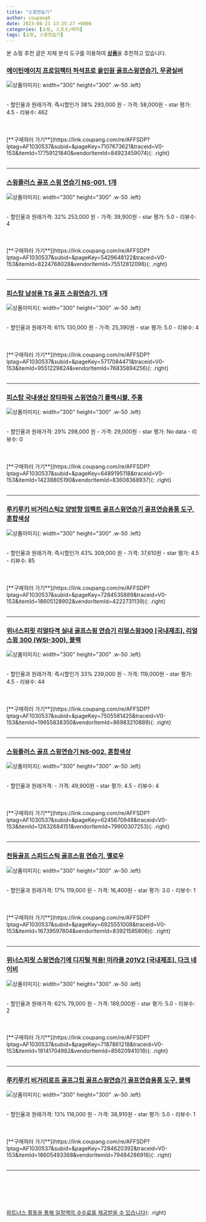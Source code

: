 ```yaml
---
title: "스윙연습기"
author: coupang6
date: 2023-08-21 13:25:27 +0800
categories: [쇼핑, 스포츠/레저]
tags: [쇼핑, 스윙연습기]
---
```


본 쇼핑 추천 글은 자체 분석 도구를 이용하여 [**상품**](https://link.coupang.com/a/bao1ui)을 추천하고 있습니다.

### [에이틴에이치 프로임팩터 허석프로 올인원 골프스윙연습기, 무광실버](https://link.coupang.com/re/AFFSDP?lptag=AF1030537&subid=&pageKey=7107673621&traceid=V0-153&itemId=17759121840&vendorItemId=84923459074)

![상품이미지](https://thumbnail7.coupangcdn.com/thumbnails/remote/230x230ex/image/retail/images/2023/02/02/17/7/c813d93b-acb3-4e86-94d7-04e11c528adb.jpg){: width="300" height="300" .w-50 .left}


<br>
- 할인율과 원래가격: 즉시할인가 38%  293,000   원
- 가격: 58,000원
- star 평가: 4.5
- 리뷰수: 462
<br>
<br>
<br>
<br>
[**구매하러 가기**](https://link.coupang.com/re/AFFSDP?lptag=AF1030537&subid=&pageKey=7107673621&traceid=V0-153&itemId=17759121840&vendorItemId=84923459074){: .right}
<br>
<br>

---

### [스윙플러스 골프 스윙 연습기 NS-001, 1개](https://link.coupang.com/re/AFFSDP?lptag=AF1030537&subid=&pageKey=5429648122&traceid=V0-153&itemId=8224768028&vendorItemId=75512812096)

![상품이미지](https://thumbnail9.coupangcdn.com/thumbnails/remote/230x230ex/image/retail/images/2021/04/29/15/3/7d6512b4-2d2e-4386-96d7-41aa10f72999.jpg){: width="300" height="300" .w-50 .left}


<br>
- 할인율과 원래가격: 32%  253,000   원
- 가격: 39,900원
- star 평가: 5.0
- 리뷰수: 4
<br>
<br>
<br>
<br>
[**구매하러 가기**](https://link.coupang.com/re/AFFSDP?lptag=AF1030537&subid=&pageKey=5429648122&traceid=V0-153&itemId=8224768028&vendorItemId=75512812096){: .right}
<br>
<br>

---

### [피스탑 남성용 TS 골프 스윙연습기, 1개](https://link.coupang.com/re/AFFSDP?lptag=AF1030537&subid=&pageKey=5717084471&traceid=V0-153&itemId=9551229824&vendorItemId=76835894256)

![상품이미지](https://thumbnail10.coupangcdn.com/thumbnails/remote/230x230ex/image/rs_quotation_api/cn2ylsp9/825a14a3286b41cb8e95c1810e1d2169.jpg){: width="300" height="300" .w-50 .left}


<br>
- 할인율과 원래가격: 61%  130,000   원
- 가격: 25,390원
- star 평가: 5.0
- 리뷰수: 4
<br>
<br>
<br>
<br>
[**구매하러 가기**](https://link.coupang.com/re/AFFSDP?lptag=AF1030537&subid=&pageKey=5717084471&traceid=V0-153&itemId=9551229824&vendorItemId=76835894256){: .right}
<br>
<br>

---

### [피스탑 국내생산 장타파워 스윙연습기 플랙시블, 주홍](https://link.coupang.com/re/AFFSDP?lptag=AF1030537&subid=&pageKey=6489195118&traceid=V0-153&itemId=14238805190&vendorItemId=83608368937)

![상품이미지](https://thumbnail8.coupangcdn.com/thumbnails/remote/230x230ex/image/vendor_inventory/00f4/4152ea0988712a3fdf00d7262bc0a4c7507d2ca3edb71fdf9259b1567bbe.jpg){: width="300" height="300" .w-50 .left}


<br>
- 할인율과 원래가격: 29%  298,000   원
- 가격: 29,000원
- star 평가: No data
- 리뷰수: 0
<br>
<br>
<br>
<br>
[**구매하러 가기**](https://link.coupang.com/re/AFFSDP?lptag=AF1030537&subid=&pageKey=6489195118&traceid=V0-153&itemId=14238805190&vendorItemId=83608368937){: .right}
<br>
<br>

---

### [루키루키 비거리스틱2 양방향 임팩트 골프스윙연습기 골프연습용품 도구, 혼합색상](https://link.coupang.com/re/AFFSDP?lptag=AF1030537&subid=&pageKey=7284535889&traceid=V0-153&itemId=18605128902&vendorItemId=4222731139)

![상품이미지](https://thumbnail6.coupangcdn.com/thumbnails/remote/230x230ex/image/vendor_inventory/7f20/9d61643e6cc51b9e00fe1c2dcc9f1f0164b3a1df3fd08120b7557dc96081.jpg){: width="300" height="300" .w-50 .left}


<br>
- 할인율과 원래가격: 즉시할인가 43%  309,000   원
- 가격: 37,610원
- star 평가: 4.5
- 리뷰수: 85
<br>
<br>
<br>
<br>
[**구매하러 가기**](https://link.coupang.com/re/AFFSDP?lptag=AF1030537&subid=&pageKey=7284535889&traceid=V0-153&itemId=18605128902&vendorItemId=4222731139){: .right}
<br>
<br>

---

### [위너스피릿 리얼타격 실내 골프스윙 연습기 리얼스윙300 [국내제조], 리얼스윙 300 (WSI-300), 블랙](https://link.coupang.com/re/AFFSDP?lptag=AF1030537&subid=&pageKey=7505581425&traceid=V0-153&itemId=19655838350&vendorItemId=86983210889)

![상품이미지](https://thumbnail7.coupangcdn.com/thumbnails/remote/230x230ex/image/vendor_inventory/63d5/4d76968211174fa55d5f21ff4de8e1855af07c637a9ce89cd7549a2a6ff1.jpg){: width="300" height="300" .w-50 .left}


<br>
- 할인율과 원래가격: 즉시할인가 33%  239,000   원
- 가격: 119,000원
- star 평가: 4.5
- 리뷰수: 44
<br>
<br>
<br>
<br>
[**구매하러 가기**](https://link.coupang.com/re/AFFSDP?lptag=AF1030537&subid=&pageKey=7505581425&traceid=V0-153&itemId=19655838350&vendorItemId=86983210889){: .right}
<br>
<br>

---

### [스윙플러스 골프 스윙연습기 NS-002, 혼합색상](https://link.coupang.com/re/AFFSDP?lptag=AF1030537&subid=&pageKey=6245670948&traceid=V0-153&itemId=12632684151&vendorItemId=79900307253)

![상품이미지](https://thumbnail8.coupangcdn.com/thumbnails/remote/230x230ex/image/rs_quotation_api/2yqsf7vf/c653454918ea470ab1fe9c986e299c20.jpg){: width="300" height="300" .w-50 .left}


<br>
- 할인율과 원래가격: 
- 가격: 49,900원
- star 평가: 4.5
- 리뷰수: 4
<br>
<br>
<br>
<br>
[**구매하러 가기**](https://link.coupang.com/re/AFFSDP?lptag=AF1030537&subid=&pageKey=6245670948&traceid=V0-153&itemId=12632684151&vendorItemId=79900307253){: .right}
<br>
<br>

---

### [천둥골프 스피드스틱 골프스윙 연습기, 옐로우](https://link.coupang.com/re/AFFSDP?lptag=AF1030537&subid=&pageKey=6925551008&traceid=V0-153&itemId=16739597804&vendorItemId=83921585806)

![상품이미지](https://thumbnail9.coupangcdn.com/thumbnails/remote/230x230ex/image/retail/images/2022/11/16/17/4/fa510362-da4a-40eb-a228-6aa10905a9c8.jpg){: width="300" height="300" .w-50 .left}


<br>
- 할인율과 원래가격: 17%  119,000   원
- 가격: 16,400원
- star 평가: 3.0
- 리뷰수: 1
<br>
<br>
<br>
<br>
[**구매하러 가기**](https://link.coupang.com/re/AFFSDP?lptag=AF1030537&subid=&pageKey=6925551008&traceid=V0-153&itemId=16739597804&vendorItemId=83921585806){: .right}
<br>
<br>

---

### [위너스피릿 스윙연습기에 디지털 적용! 미라클 201V2 [국내제조], 다크 네이비](https://link.coupang.com/re/AFFSDP?lptag=AF1030537&subid=&pageKey=7187861218&traceid=V0-153&itemId=18141704982&vendorItemId=85620941018)

![상품이미지](https://thumbnail10.coupangcdn.com/thumbnails/remote/230x230ex/image/vendor_inventory/5955/30168a8d7c564eda1fceb6ea5bf3c627066e2ebc3cc1fbbc375701687468.jpg){: width="300" height="300" .w-50 .left}


<br>
- 할인율과 원래가격: 62%  79,000   원
- 가격: 189,000원
- star 평가: 5.0
- 리뷰수: 2
<br>
<br>
<br>
<br>
[**구매하러 가기**](https://link.coupang.com/re/AFFSDP?lptag=AF1030537&subid=&pageKey=7187861218&traceid=V0-153&itemId=18141704982&vendorItemId=85620941018){: .right}
<br>
<br>

---

### [루키루키 비거리로프 골프그립 골프스윙연습기 골프연습용품 도구, 블랙](https://link.coupang.com/re/AFFSDP?lptag=AF1030537&subid=&pageKey=7284620392&traceid=V0-153&itemId=18605493368&vendorItemId=79484286916)

![상품이미지](https://thumbnail6.coupangcdn.com/thumbnails/remote/230x230ex/image/vendor_inventory/6d1c/f41b7557625869d4b61f97c29514162bfba93a954950affe6fc66c317f54.jpg){: width="300" height="300" .w-50 .left}


<br>
- 할인율과 원래가격: 13%  116,000   원
- 가격: 38,910원
- star 평가: 5.0
- 리뷰수: 1
<br>
<br>
<br>
<br>
[**구매하러 가기**](https://link.coupang.com/re/AFFSDP?lptag=AF1030537&subid=&pageKey=7284620392&traceid=V0-153&itemId=18605493368&vendorItemId=79484286916){: .right}
<br>
<br>

---
<br><br><br><br><br> [파트너스 활동을 통해 일정액의 수수료를 제공받을 수 있습니다](https://link.coupang.com/a/bao1ui){: .right}